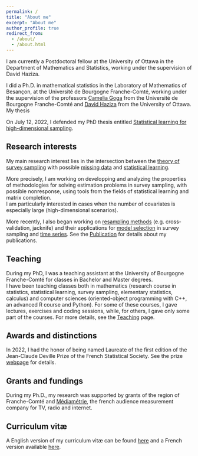 ```yaml
---
permalink: /
title: "About me"
excerpt: "About me"
author_profile: true
redirect_from: 
  - /about/
  - /about.html
---
```




I am currently a Postdoctoral fellow at the University of Ottawa in the Department of Mathematics and Statistics, working under the supervision of David Haziza.

I did a Ph.D. in mathematical statistics in the Laboratory of Mathematics of Besançon, at the Université de Bourgogne Franche-Comté, working under the supervision of the professors [Camelia Goga](http://goga.perso.math.cnrs.fr) from the Université de Bourgogne Franche-Comté and [David Haziza](http://www.davidhaziza.com) from the University of Ottawa. My thesis 

On July 12, 2022, I defended my PhD thesis entitled [Statistical learning for high-dimensional sampling](http://mehdiDagdoug.github.io/files/these.pdf).

## Research interests

My main research interest lies in the intersection between the <ins>theory of survey sampling</ins> with possible <ins>missing data</ins> and <ins>statistical learning</ins>. 

More precisely, I am working on developping and analyzing the properties of methodologies for solving estimation problems in survey sampling, with possible nonresponse, using tools from the fields of statistical learning and matrix completion. \
I am particularly interested in cases when the number of covariates is especially large (high-dimensional scenarios). 

More recently, I also began working on <ins>resampling methods</ins> (e.g. cross-validation, jacknife) and their applications for <ins>model selection</ins> in survey sampling and <ins>time series</ins>. See the [Publication](https://mehdidagdoug.github.io/publications/) for details about my publications.


## Teaching

During my PhD, I was a teaching assistant at the University of Bourgogne Franche-Comté for classes in Bachelor and Master degrees. \
I have been teaching classes both in mathematics (research course in statistics, statistical learning, survey sampling, elementary statistics, calculus) and computer sciences (oriented-object programming with C++, an advanced R course and Python). For some of these courses, I gave lectures, exercises and coding sessions, while, for others, I gave only some part of the courses. For more details, see the [Teaching](https://mehdidagdoug.github.io/teaching/) page.

## Awards and distinctions 

In 2022, I had the honor of being named Laureate of the first edition of the Jean-Claude Deville Prize of the French Statistical Society. See the prize [webpage](https://www.sfds.asso.fr/fr/enquetes_modeles_et_applications/groupe_enquetes_modeles_et_applications/683-bourses_et_prix/) for details.

## Grants and fundings

During my Ph.D., my research was supported by grants of the region of Franche-Comté and [Médiamétrie](https://www.mediametrie.fr/en), the french audience measurement company for TV, radio and internet. 

## Curriculum vitæ
A English version of my curriculum vitæ can be found [here](http://mehdiDagdoug.github.io/files/CV_english.pdf) and a French version available [here](http://mehdiDagdoug.github.io/files/CV_french.pdf).
